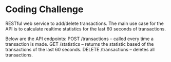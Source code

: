 # Coding Challenge

RESTful web service to add/delete transactions.
The main use case for the API is to calculate realtime statistics for the last 60 seconds of transactions.

Below are the API endpoints:
POST /transactions – called every time a transaction is made.
GET /statistics – returns the statistic based of the transactions of the last 60 seconds.
DELETE /transactions – deletes all transactions.
